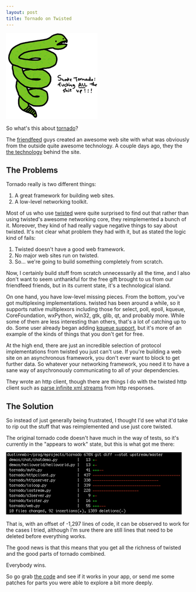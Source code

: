 ```yaml
---
layout: post
title: Tornado on Twisted
---
```


<div>
  <a href="http://www.nataliedee.com/index.php?date=050906"><img
  class="floatright" alt="Twisted Tornados" src="/images/snake-tornado.png"/></a>
</div>

So what's this about [tornado][tornado]?

The [friendfeed][friendfeed] guys created an awesome web site with
what was obviously from the outside quite awesome technology.  A
couple days ago, they the [the technology][tornadoblog] behind the site.

## The Problems

Tornado really is two different things:

1. A great framework for building web sites.
2. A low-level networking toolkit.

Most of us who use [twisted][twisted] were quite surprised to find out
that rather than using twisted's awesome networking core, they
reimplemented a bunch of it.  Moreover, they kind of had really vague
negative things to say about twisted.  It's not clear what problem
they had with it, but as stated the logic kind of fails:

1. Twisted doesn't have a good web framework.
2. No major web sites run on twisted.
3. So... we're going to build something completely from scratch.

Now, I certainly build stuff from scratch unnecessarily all the time,
and I also don't want to seem unthankful for the free gift brought to
us from our friendfeed friends, but in its current state, it's a
technological island.

On one hand, you have low-level missing pieces.  From the bottom,
you've got multiplexing implementations.  twisted has been around a
while, so it supports native multiplexors including those for select,
poll, epoll, kqueue, CoreFoundation, wxPython, win32, gtk, glib, qt,
and probably more.  While some of them are less interesting than
others, that's a lot of catching up to do.  Some user already began
adding [kqueue support][kqueuesupport], but it's more of an example of
the kinds of things that you don't get for free.

At the high end, there are just an incredible selection of protocol
implementations from twisted you just can't use.  If you're building a
web site on an asynchronous framework, you don't ever want to block to
get further data.  So whatever your networking framework, you need it
to have a sane way of asychronously communicating to all of your
dependencies.

They wrote an http client, though there are things I do with the
twisted http client such as [parse infinite xml streams][httpex] from
http responses.

## The Solution

So instead of just generally being frustrated, I thought I'd see what
it'd take to rip out the stuff that was reimplemented and use just
core twisted.

The original tornado code doesn't have much in the way of tests, so
it's currently in the "appears to work" state, but this is what got me
there:

![Diffstat](/images/tornado-diffstat.png)

That is, with an offset of -1,297 lines of code, it can be observed to
work for the cases I tried, although I'm sure there are still lines
that need to be deleted before everything works.

The good news is that this means that you get all the richness of
twisted and the good parts of tornado combined.

Everybody wins.

So go grab [the code][thecode] and see if it works in your app, or
send me some patches for parts you were able to explore a bit more
deeply.

[tornado]: http://www.tornadoweb.org/
[kqueuesupport]: http://github.com/rphillips/tornado/commit/41aa49a8dcfe4f5fa91dfe1da9e05797d3397d25
[httpex]: http://github.com/dustin/twitty-twister/blob/master/lib/twitter.py#L331
[friendfeed]: http://friendfeed.com/
[twisted]: http://twistedmatrix.com/
[tornadoblog]: http://bret.appspot.com/entry/tornado-web-server
[thecode]: http://github.com/dustin/tornado

